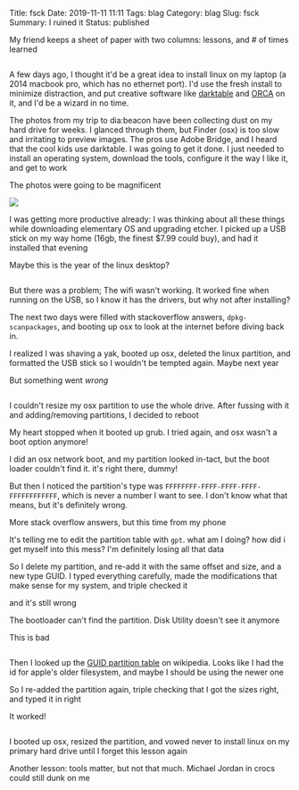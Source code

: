Title: fsck
Date: 2019-11-11 11:11
Tags: blag
Category: blag
Slug: fsck
Summary: I ruined it
Status: published


My friend keeps a sheet of paper with two columns: lessons, and # of times learned

<div id="counts" class="p5"></div>

A few days ago, I thought it'd be a great idea to install linux on my laptop (a 2014 macbook pro, which has no ethernet port).
I'd use the fresh install to minimize distraction, and put creative software like [darktable](https://www.darktable.org/)
and [ORCA](https://100r.co/pages/orca.html) on it, and I'd be a wizard in no time.

The photos from my trip to dia:beacon have been collecting dust on my hard drive for weeks. I glanced through them, but Finder (osx)
is too slow and irritating to preview images. The pros use Adobe Bridge, and I heard that the cool kids use darktable. I was going to get it done.
I just needed to install an operating system, download the tools, configure it the way I like it, and get to work

The photos were going to be magnificent

<img src="{dirname}/steel.jpg">

I was getting more productive already: I was thinking about all these things while downloading elementary OS and upgrading etcher.
I picked up a USB stick on my way home (16gb, the finest $7.99 could buy), and had it installed that evening

Maybe this is the year of the linux desktop?

<div id="compy" class="p5"></div>

But there was a problem; The wifi wasn't working. It worked fine when running on the USB, so I know it has the drivers,
but why not after installing?

The next two days were filled with stackoverflow answers, `dpkg-scanpackages`, 
and booting up osx to look at the internet before diving back in.

I realized I was shaving a yak, booted up osx, deleted the linux partition, and formatted the USB stick so I wouldn't be tempted again.
Maybe next year

But something went *wrong*

<div id="glitch" class="p5"></div>

I couldn't resize my osx partition to use the whole drive. After fussing with it and adding/removing partitions, I decided to reboot

My heart stopped when it booted up grub. I tried again, and osx wasn't a boot option anymore!

I did an osx network boot, and my partition looked in-tact, but the boot loader couldn't find it. it's right there, dummy!

But then I noticed the partition's type was `FFFFFFFF-FFFF-FFFF-FFFF-FFFFFFFFFFFF`, which is never a number I want to see.
I don't know what that means, but it's definitely wrong.

More stack overflow answers, but this time from my phone

It's telling me to edit the partition table with `gpt`. what am I doing? how did i get myself into this mess? I'm definitely losing all that data

So I delete my partition, and re-add it with the same offset and size, and a new type GUID. I typed everything carefully,
made the modifications that make sense for my system, and triple checked it

and it's still wrong

The bootloader can't find the partition. Disk Utility doesn't see it anymore

This is bad

<div id="worse" class="p5"></div>

Then I looked up the [GUID partition table](https://en.wikipedia.org/wiki/GUID_Partition_Table#Partition_type_GUIDs) on wikipedia. Looks like I had the id for apple's older filesystem, and maybe I should be using the newer one

So I re-added the partition again, triple checking that I got the sizes right, and typed it in right

It worked!

<div id="bless" class="p5"></div>

I booted up osx, resized the partition, and vowed never to install linux on my primary hard drive until I forget this lesson again

Another lesson: tools matter, but not that much. Michael Jordan in crocs could still dunk on me

<div id="fin" class="p5"></div>


<style> 
.p5 {
	display: flex;
	justify-content: center;
}

.p5 canvas {
	border-radius: 1rem;
}

main img {
	width: 50%;
	height: auto;
	margin-left: auto;
	margin-right: auto;
	display:block;
}

</style>

<script src="https://cdnjs.cloudflare.com/ajax/libs/p5.js/0.9.0/p5.min.js"></script>
<script src="/scripts/colours.js"></script>
<script>
(function() {

	var makeSketch = function(target, draw, preload) {
		var sketch = function(p) {
			let e = document.getElementById(target);

			if(preload) {
				p.preload = function() {
					preload(p);
				}
			}

			p.setup = function() {

				let s = getComputedStyle(e)
				let w = parseInt(s.width)/2;
				if(preload) {
					p.createCanvas(w,w, p.WEBGL);
				}
				else {
					p.createCanvas(w,w);
				}
				p.background(0);
			}

			p.windowResized = function() {
				let s = getComputedStyle(e)
				let w = parseInt(s.width)/2;
				p.resizeCanvas(w, w);
			}
			p.draw = function() {
				draw(p);
			}
		}
		new p5(sketch, target);
	}



	makeSketch('counts', function(p) {
		let prevFrame = p.get();
		p.background(0);
		
		p.tint(255, 220);
		let s = 0.01;
		p.push();
		p.translate(p.width/2, p.height/2);
		p.rotate(p.PI * 0.005);
		p.translate(-p.width/2, -p.height/2);
		p.image(prevFrame, -p.width*s, -p.height*s, p.width * (1 + s*2), p.height * (1 + s*2));
		p.pop();

		p.tint(255,255);
		p.fill(255);
		p.textSize(p.height/2);
		p.textAlign(p.CENTER, p.CENTER);
		let f = performance.now() / 1000.0 * 12.0;
		p.text('' + Math.floor((f%100)/10) + Math.floor(f%10), p.width/2, p.height/2);
	})

	makeSketch('compy', function(p) {
		p.background(0);
		p.fill(255);

		let s = p.width / 24;
		let mx = p.width / 2;
		let my = p.height/2;
		p.rect(mx-s*6, my-s*6, s*12, s*10);
		p.rect(mx-s*2, my+s*4, s*4, s*1);
		p.rect(mx-s*3, my+s*5, s*6, s*1);

		p.fill(0);
		p.rect(mx-s*5, my-s*5, s*10, s*8);

		if(performance.now() % 1000 < 500) {
			p.fill(0, 255, 0);
			p.rect(mx-s*4, my-s*4, s*1, s*1);
		}
	})

	makeSketch('glitch', function(p) {
		let prevFrame = p.get();
		p.background(0);
		p.tint(255, 225);
		//p.image(prevFrame, -p.width * 0.01, -p.height * 0.01, p.width * 1.02, p.height * 1.02);
		p.image(prevFrame, 0,0,p.width,p.height);

		if(Math.random() > 0.1) {
			return;
		}

		let r = [0,0,p.width,p.height]
		for(let i = 0; i < 5 || Math.random() < 0.5; ++i) {
			let ri = i%2;
			if(Math.random() < 0.5) {
				r[ri] = (r[ri]+r[ri+2]) / 2;
			}
			else {
				r[ri+2] = (r[ri]+r[ri+2]) / 2;
			}
		}

		if(Math.random() < 0.5) {
			r = [r[1], r[0], r[3], r[2]];
		}

		let hcl = [Math.random() * p.PI * 2, 30, 90];
		hcl = CHCLToHCL(hcl);
		let rgb = HCLToRGB(hcl);
		p.fill(rgb[0] * 255, rgb[1] * 255, rgb[2] * 255);
		p.rect(r[0], r[1], r[2]-r[0], r[3]-r[1]);
	})

	makeSketch('worse', function(p) {
		p.background(0);
		p.fill(255);
		p.ellipse(p.width/2, p.height/2, p.width*0.75, p.width*0.75);

		p.fill(0);
		p.ellipse(p.width/2, p.height/2, p.width/5, p.width/5);


		for(let i = 0; i < 200; ++i) {
			let rand = Math.random();
			let a = rand * p.PI * 0.33 + p.PI * 0.125;
			let r = Math.random() * p.width*0.75 *0.5 * Math.sin(rand * p.PI);
			let x = p.width/2 + Math.cos(a) * r ;
			let y = p.height/2 - Math.sin(a) * r;
			p.line(p.width/2, p.height/2, x, y);
		}
		//p.noLoop();
	})

	makeSketch('bless', function(p) {
		
		let s = p.state.shader;
		p.shader(s);
		s.setUniform('time', performance.now()/1000.0);
		p.rect(0, 0, p.width, p.height);

	}, function(p) {
		p.state = {}
		p.state.shader = p.loadShader('{dirname}/quad.vert', '{dirname}/bless.frag');
	})

	makeSketch('fin', function(p) {
		p.background(0);
		p.fill(255);
		p.ellipse(p.width/2, p.height/2, p.width/4, p.width/4);
		p.fill(0);
		p.ellipse(p.width/2, p.height/2, p.width/4.5, p.width/4.5);
		p.noLoop();

	})
	
})()
</script>